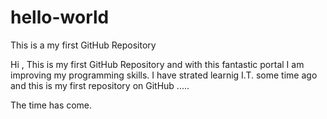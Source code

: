 # hello-world
This is a my first GitHub Repository 

Hi , This is my first GitHub Repository and with this fantastic portal I am improving my programming skills.
I have strated learnig I.T. some time ago and this is my first repository on GitHub ..... 

The time has come.
